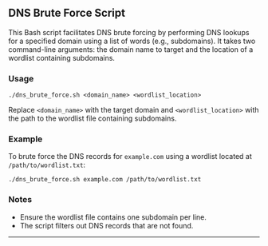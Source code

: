 ## DNS Brute Force Script

This Bash script facilitates DNS brute forcing by performing DNS lookups for a specified domain using a list of words (e.g., subdomains). It takes two command-line arguments: the domain name to target and the location of a wordlist containing subdomains.

### Usage

```
./dns_brute_force.sh <domain_name> <wordlist_location>
```

Replace `<domain_name>` with the target domain and `<wordlist_location>` with the path to the wordlist file containing subdomains.

### Example

To brute force the DNS records for `example.com` using a wordlist located at `/path/to/wordlist.txt`:

```
./dns_brute_force.sh example.com /path/to/wordlist.txt
```

### Notes

- Ensure the wordlist file contains one subdomain per line.
- The script filters out DNS records that are not found.

---
